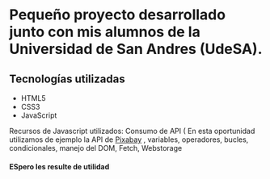 <h1>Pequeño proyecto desarrollado junto con mis alumnos de la Universidad de San Andres (UdeSA).</h1>
<h2>Tecnologías utilizadas </h2>
<ul>
   <li>HTML5</li>
   <li>CSS3 </li>  
   <li>JavaScript</li>
</ul>
<p>Recursos de Javascript utilizados: Consumo de API ( En esta oportunidad utilizamos de ejemplo la API de <a href='https://pixabay.com/es/'>Pixabay</a> , variables, 
operadores, bucles, condicionales, manejo del DOM, Fetch, Webstorage </p>

<h4>ESpero les resulte de utilidad </h4>
